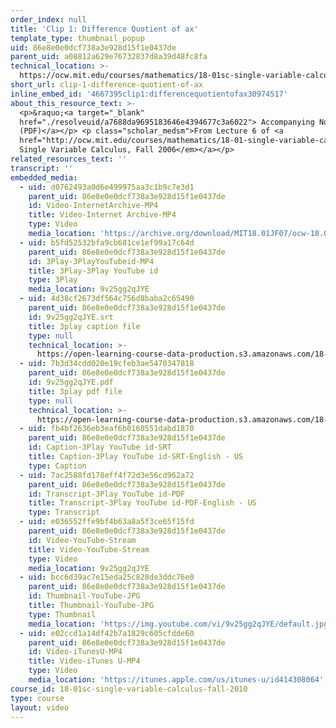 ```yaml
---
order_index: null
title: 'Clip 1: Difference Quotient of ax'
template_type: thumbnail_popup
uid: 86e8e0e0dcf738a3e928d15f1e0437de
parent_uid: a08812a629e76732837d8a39d48fc8fa
technical_location: >-
  https://ocw.mit.edu/courses/mathematics/18-01sc-single-variable-calculus-fall-2010/1.-differentiation/part-b-implicit-differentiation-and-inverse-functions/session-16-the-derivative-of-a-x/clip-1-difference-quotient-of-ax
short_url: clip-1-difference-quotient-of-ax
inline_embed_id: '4667395clip1:differencequotientofax30974517'
about_this_resource_text: >-
  <p>&raquo;<a target="_blank"
  href="./resolveuid/a7688da9695183646e4394677c3a6022"> Accompanying Notes
  (PDF)</a></p> <p class="scholar_medsm">From Lecture 6 of <a
  href="http://ocw.mit.edu/courses/mathematics/18-01-single-variable-calculus-fall-2006/video-lectures/"><em>18.01
  Single Variable Calculus, Fall 2006</em></a></p>
related_resources_text: ''
transcript: ''
embedded_media:
  - uid: d0762493a0d6e499975aa3c1b9c7e3d1
    parent_uid: 86e8e0e0dcf738a3e928d15f1e0437de
    id: Video-InternetArchive-MP4
    title: Video-Internet Archive-MP4
    type: Video
    media_location: 'https://archive.org/download/MIT18.01JF07/ocw-18.01-f07-lec06_300k.mp4'
  - uid: b5fd52532bfa9cb681ce1ef99a17c64d
    parent_uid: 86e8e0e0dcf738a3e928d15f1e0437de
    id: 3Play-3PlayYouTubeid-MP4
    title: 3Play-3Play YouTube id
    type: 3Play
    media_location: 9v25gg2qJYE
  - uid: 4d38cf2673df564c756d8baba2c65490
    parent_uid: 86e8e0e0dcf738a3e928d15f1e0437de
    id: 9v25gg2qJYE.srt
    title: 3play caption file
    type: null
    technical_location: >-
      https://open-learning-course-data-production.s3.amazonaws.com/18-01sc-single-variable-calculus-fall-2010/c350059d6c267c959520d3c3a45fd467_9v25gg2qJYE.srt
  - uid: 7b3d34cdd020e19cfeb3ae5470347818
    parent_uid: 86e8e0e0dcf738a3e928d15f1e0437de
    id: 9v25gg2qJYE.pdf
    title: 3play pdf file
    type: null
    technical_location: >-
      https://open-learning-course-data-production.s3.amazonaws.com/18-01sc-single-variable-calculus-fall-2010/b705fde005e6a97070408ac7e2bb650f_9v25gg2qJYE.pdf
  - uid: fb4bf2636eb3eaf6b0160551dabd1870
    parent_uid: 86e8e0e0dcf738a3e928d15f1e0437de
    id: Caption-3Play YouTube id-SRT
    title: Caption-3Play YouTube id-SRT-English - US
    type: Caption
  - uid: 7ac2588fd178eff4f72d3e56cd962a72
    parent_uid: 86e8e0e0dcf738a3e928d15f1e0437de
    id: Transcript-3Play YouTube id-PDF
    title: Transcript-3Play YouTube id-PDF-English - US
    type: Transcript
  - uid: e036552ffe9bf4b63a8a5f3ce65f15fd
    parent_uid: 86e8e0e0dcf738a3e928d15f1e0437de
    id: Video-YouTube-Stream
    title: Video-YouTube-Stream
    type: Video
    media_location: 9v25gg2qJYE
  - uid: bcc6d39ac7e15eda25c828de3ddc76e0
    parent_uid: 86e8e0e0dcf738a3e928d15f1e0437de
    id: Thumbnail-YouTube-JPG
    title: Thumbnail-YouTube-JPG
    type: Thumbnail
    media_location: 'https://img.youtube.com/vi/9v25gg2qJYE/default.jpg'
  - uid: e02ccd1a14df42b7a1829c605cfdde60
    parent_uid: 86e8e0e0dcf738a3e928d15f1e0437de
    id: Video-iTunesU-MP4
    title: Video-iTunes U-MP4
    type: Video
    media_location: 'https://itunes.apple.com/us/itunes-u/id414308064'
course_id: 18-01sc-single-variable-calculus-fall-2010
type: course
layout: video
---
```

